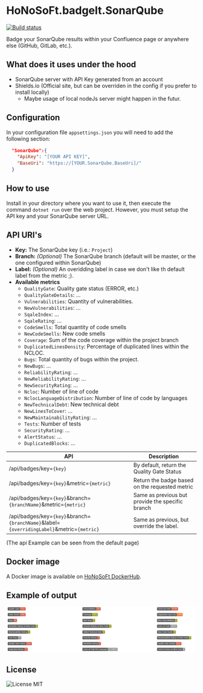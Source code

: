 # HoNoSoFt.badgeIt.SonarQube
[![Build status](https://ci.appveyor.com/api/projects/status/ys5p2vne56472xm1?svg=true)](https://ci.appveyor.com/project/Nordes/honosoft-badgeit-sonarqube)

Badge your SonarQube results within your Confluence page or anywhere else (GitHub, GitLab, etc.).

## What does it uses under the hood

* SonarQube server with API Key generated from an account
* Shields.io (Official site, but can be overriden in the config if you prefer to install locally)
  * Maybe usage of local nodeJs server might happen in the futur.

## Configuration

In your configuration file `appsettings.json` you will need to add the following section:

```json
  "SonarQube":{
    "ApiKey": "[YOUR API KEY]",
    "BaseUri": "https://[YOUR.SonarQube.BaseUri]/"
  }
```

## How to use

Install in your directory where you want to use it, then execute the command `dotnet run` over the web project. However, you must setup the API key and your SonarQube server URL.

## API URI's

- **Key:** The SonarQube key (i.e.: `Project`)
- **Branch:** _(Optional)_ The SonarQube branch (default will be master, or the one configured within SonarQube)
- **Label:** _(Optional)_ An overidding label in case we don't like th default label from the metric ;).
- **Available metrics**
  - `QualityGate`: Quality gate status (ERROR, etc.)
  - `QualityGateDetails`: ...
  - `Vulnerabilities`: Quantity of vulnerabilities.
  - `NewVulnerabilities`: ...
  - `SqaleIndex`: ...
  - `SqaleRating`: ...
  - `CodeSmells`: Total quantity of code smells
  - `NewCodeSmells`: New code smells
  - `Coverage`: Sum of the code coverage within the project branch
  - `DuplicatedLinesDensity`: Percentage of duplicated lines within the NCLOC.
  - `Bugs`: Total quantity of bugs within the project.
  - `NewBugs`: ...
  - `ReliabilityRating`: ...
  - `NewReliabilityRating`: ...
  - `NewSecurityRating`: ...
  - `Ncloc`: Number of line of code
  - `NclocLanguageDistribution`: Number of line of code by languages
  - `NewTechnicalDebt`: New technical debt
  - `NewLinesToCover`: ...
  - `NewMaintainabilityRating`: ...
  - `Tests`: Number of tests
  - `SecurityRating`: ...
  - `AlertStatus`: ...
  - `DuplicatedBlocks`: ...

| API | Description |
|----|----|
| /api/badges/key=`{key}` | By default, return the Quality Gate Status |
| /api/badges/key=`{key}`&metric=`{metric}` | Return the badge based on the requested metric |
| /api/badges/key=`{key}`&branch=`{branchName}`&metric=`{metric}` | Same as previous but provide the specific branch |
| /api/badges/key=`{key}`&branch=`{branchName}`&label=`{overridingLabel}`&metric=`{metric}` | Same as previous, but override the label. |


(The api Example can be seen from the default page)

## Docker image
A Docker image is available on [HoNoSoFt DockerHub](https://hub.docker.com/r/honosoft/badgeit/).

## Example of output 

![Build status](./images/badgeIt-ResultSample.png)

## License

![License MIT](https://img.shields.io/github/license/Nordes/HoNoSoFt.BadgeIt.SonarQube.svg)
